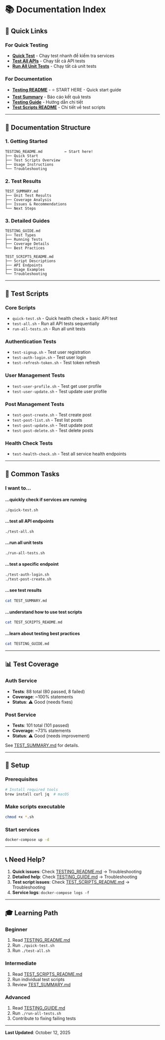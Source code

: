 # 📚 Documentation Index

## 🎯 Quick Links

### For Quick Testing
- **[Quick Test](./quick-test.sh)** - Chạy test nhanh để kiểm tra services
- **[Test All APIs](./test-all.sh)** - Chạy tất cả API tests
- **[Run All Unit Tests](./run-all-tests.sh)** - Chạy tất cả unit tests

### For Documentation
- **[Testing README](./TESTING_README.md)** - ⭐ START HERE - Quick start guide
- **[Test Summary](./TEST_SUMMARY.md)** - Báo cáo kết quả tests
- **[Testing Guide](./TESTING_GUIDE.md)** - Hướng dẫn chi tiết
- **[Test Scripts README](./TEST_SCRIPTS_README.md)** - Chi tiết về test scripts

---

## 📖 Documentation Structure

### 1. Getting Started
```
TESTING_README.md          ← Start here!
├── Quick Start
├── Test Scripts Overview
├── Usage Instructions
└── Troubleshooting
```

### 2. Test Results
```
TEST_SUMMARY.md
├── Unit Test Results
├── Coverage Analysis
├── Issues & Recommendations
└── Next Steps
```

### 3. Detailed Guides
```
TESTING_GUIDE.md
├── Test Types
├── Running Tests
├── Coverage Details
└── Best Practices

TEST_SCRIPTS_README.md
├── Script Descriptions
├── API Endpoints
├── Usage Examples
└── Troubleshooting
```

---

## 🧪 Test Scripts

### Core Scripts
- `quick-test.sh` - Quick health check + basic API test
- `test-all.sh` - Run all API tests sequentially
- `run-all-tests.sh` - Run all unit tests

### Authentication Tests
- `test-signup.sh` - Test user registration
- `test-auth-login.sh` - Test user login
- `test-refresh-token.sh` - Test token refresh

### User Management Tests
- `test-user-profile.sh` - Test get user profile
- `test-user-update.sh` - Test update user profile

### Post Management Tests
- `test-post-create.sh` - Test create post
- `test-post-list.sh` - Test list posts
- `test-post-update.sh` - Test update post
- `test-post-delete.sh` - Test delete posts

### Health Check Tests
- `test-health-check.sh` - Test all service health endpoints

---

## 🎯 Common Tasks

### I want to...

#### ...quickly check if services are running
```bash
./quick-test.sh
```

#### ...test all API endpoints
```bash
./test-all.sh
```

#### ...run all unit tests
```bash
./run-all-tests.sh
```

#### ...test a specific endpoint
```bash
./test-auth-login.sh
./test-post-create.sh
```

#### ...see test results
```bash
cat TEST_SUMMARY.md
```

#### ...understand how to use test scripts
```bash
cat TEST_SCRIPTS_README.md
```

#### ...learn about testing best practices
```bash
cat TESTING_GUIDE.md
```

---

## 📊 Test Coverage

### Auth Service
- **Tests**: 88 total (80 passed, 8 failed)
- **Coverage**: ~100% statements
- **Status**: ⚠️ Good (needs fixes)

### Post Service
- **Tests**: 101 total (101 passed)
- **Coverage**: ~73% statements
- **Status**: ⚠️ Good (needs improvement)

See [TEST_SUMMARY.md](./TEST_SUMMARY.md) for details.

---

## 🔧 Setup

### Prerequisites
```bash
# Install required tools
brew install curl jq  # macOS
```

### Make scripts executable
```bash
chmod +x *.sh
```

### Start services
```bash
docker-compose up -d
```

---

## 📞 Need Help?

1. **Quick issues**: Check [TESTING_README.md](./TESTING_README.md) → Troubleshooting
2. **Detailed help**: Check [TESTING_GUIDE.md](./TESTING_GUIDE.md) → Troubleshooting
3. **Test script issues**: Check [TEST_SCRIPTS_README.md](./TEST_SCRIPTS_README.md) → Troubleshooting
4. **Service logs**: `docker-compose logs -f`

---

## 🎓 Learning Path

### Beginner
1. Read [TESTING_README.md](./TESTING_README.md)
2. Run `./quick-test.sh`
3. Run `./test-all.sh`

### Intermediate
1. Read [TEST_SCRIPTS_README.md](./TEST_SCRIPTS_README.md)
2. Run individual test scripts
3. Review [TEST_SUMMARY.md](./TEST_SUMMARY.md)

### Advanced
1. Read [TESTING_GUIDE.md](./TESTING_GUIDE.md)
2. Run `./run-all-tests.sh`
3. Contribute to fixing failing tests

---

**Last Updated**: October 12, 2025

